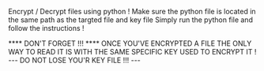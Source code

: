 Encrypt / Decrypt files using python !
Make sure the python file is located in the same path as the targted file and key file 
Simply run the python file and follow the instructions !

**** DON'T FORGET !!! ****
ONCE YOU'VE ENCRYPTED A FILE THE ONLY WAY TO READ IT IS WITH THE SAME SPECIFIC KEY USED TO ENCRYPT IT !
--- DO NOT LOSE YOU'R KEY FILE !!! ---
